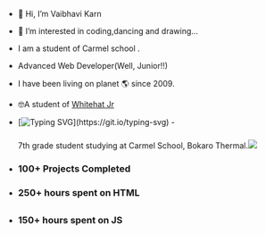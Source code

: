 - 👋 Hi, I’m Vaibhavi Karn 
- 👀 I’m interested in coding,dancing and drawing...
- I am a student of Carmel school .
- Advanced Web Developer(Well, Junior!!)
- I have been living on planet 🌎 since 2009.

- 🤓A student of <a href="code.whitehatjr.com">Whitehat Jr</a>
- [![Typing SVG](https://readme-typing-svg.herokuapp.com?lines=🌱I+am+currently+learning+The+Builder-HTML;the+artist-CSS+AND+the+wizard-JS!)](https://git.io/typing-svg)
-<span> <h3 style="float:left color:red;"></h3>7th grade student studying at Carmel School, Bokaro Thermal.<img src=https://user-images.githubusercontent.com/76275888/130910598-7eb96f7a-1428-4877-8004-516ce75c7791.gif></span>

- <h3>100+ Projects Completed</h2>
- <h3>250+ hours spent on HTML<h2>
- <h3>150+ hours spent on JS <h3>



<!---
vaibhavikarn2001/vaibhavikarn2001 is a ✨ special ✨ repository because its `README.md` (this file) appears on your GitHub profile.
You can click the Preview link to take a look at your changes.
--->
